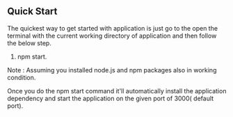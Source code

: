 ## Quick Start

  The quickest way to get started with application is just go to the open the terminal with the current working directory of application and then follow the below step.

  1. npm start.


  Note : Assuming you installed node.js and npm packages also in working condition.

  Once you do the npm start command it'll automatically install the application dependency and start the application on the given port of 3000( default port).